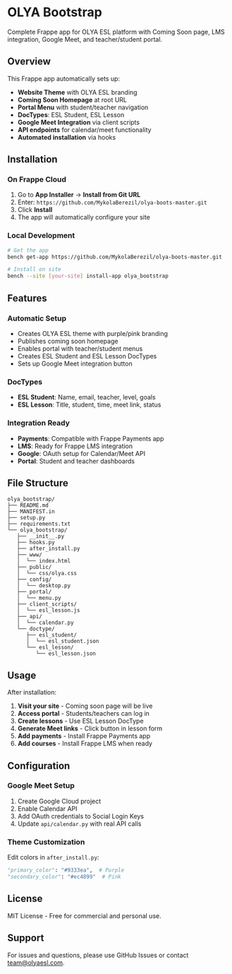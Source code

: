 # OLYA Bootstrap

Complete Frappe app for OLYA ESL platform with Coming Soon page, LMS integration, Google Meet, and teacher/student portal.

## Overview

This Frappe app automatically sets up:

- **Website Theme** with OLYA ESL branding
- **Coming Soon Homepage** at root URL
- **Portal Menu** with student/teacher navigation
- **DocTypes**: ESL Student, ESL Lesson
- **Google Meet Integration** via client scripts
- **API endpoints** for calendar/meet functionality
- **Automated installation** via hooks

## Installation

### On Frappe Cloud

1. Go to **App Installer** → **Install from Git URL**
2. Enter: `https://github.com/MykolaBerezil/olya-boots-master.git`
3. Click **Install**
4. The app will automatically configure your site

### Local Development

```bash
# Get the app
bench get-app https://github.com/MykolaBerezil/olya-boots-master.git

# Install on site
bench --site [your-site] install-app olya_bootstrap
```

## Features

### Automatic Setup
- Creates OLYA ESL theme with purple/pink branding
- Publishes coming soon homepage
- Enables portal with teacher/student menus
- Creates ESL Student and ESL Lesson DocTypes
- Sets up Google Meet integration button

### DocTypes
- **ESL Student**: Name, email, teacher, level, goals
- **ESL Lesson**: Title, student, time, meet link, status

### Integration Ready
- **Payments**: Compatible with Frappe Payments app
- **LMS**: Ready for Frappe LMS integration
- **Google**: OAuth setup for Calendar/Meet API
- **Portal**: Student and teacher dashboards

## File Structure

```
olya_bootstrap/
├── README.md
├── MANIFEST.in
├── setup.py
├── requirements.txt
└── olya_bootstrap/
   ├── __init__.py
   ├── hooks.py
   ├── after_install.py
   ├── www/
   │  └── index.html
   ├── public/
   │  └── css/olya.css
   ├── config/
   │  └── desktop.py
   ├── portal/
   │  └── menu.py
   ├── client_scripts/
   │  └── esl_lesson.js
   ├── api/
   │  └── calendar.py
   └── doctype/
      ├── esl_student/
      │  └── esl_student.json
      └── esl_lesson/
         └── esl_lesson.json
```

## Usage

After installation:

1. **Visit your site** - Coming soon page will be live
2. **Access portal** - Students/teachers can log in
3. **Create lessons** - Use ESL Lesson DocType
4. **Generate Meet links** - Click button in lesson form
5. **Add payments** - Install Frappe Payments app
6. **Add courses** - Install Frappe LMS when ready

## Configuration

### Google Meet Setup
1. Create Google Cloud project
2. Enable Calendar API
3. Add OAuth credentials to Social Login Keys
4. Update `api/calendar.py` with real API calls

### Theme Customization
Edit colors in `after_install.py`:
```python
"primary_color": "#9333ea",  # Purple
"secondary_color": "#ec4899"  # Pink
```

## License

MIT License - Free for commercial and personal use.

## Support

For issues and questions, please use GitHub Issues or contact team@olyaesl.com.

